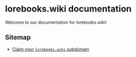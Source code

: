 # lorebooks.wiki documentation

Welcome to our documentation for lorebooks.wiki!

## Sitemap

* [Claim your `lorebooks.wiki` subdomain](./getting-started.md)
